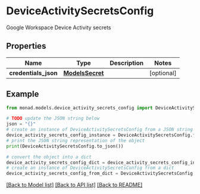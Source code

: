 # DeviceActivitySecretsConfig

Google Workspace Device Activity secrets

## Properties

Name | Type | Description | Notes
------------ | ------------- | ------------- | -------------
**credentials_json** | [**ModelsSecret**](ModelsSecret.md) |  | [optional] 

## Example

```python
from monad.models.device_activity_secrets_config import DeviceActivitySecretsConfig

# TODO update the JSON string below
json = "{}"
# create an instance of DeviceActivitySecretsConfig from a JSON string
device_activity_secrets_config_instance = DeviceActivitySecretsConfig.from_json(json)
# print the JSON string representation of the object
print(DeviceActivitySecretsConfig.to_json())

# convert the object into a dict
device_activity_secrets_config_dict = device_activity_secrets_config_instance.to_dict()
# create an instance of DeviceActivitySecretsConfig from a dict
device_activity_secrets_config_from_dict = DeviceActivitySecretsConfig.from_dict(device_activity_secrets_config_dict)
```
[[Back to Model list]](../README.md#documentation-for-models) [[Back to API list]](../README.md#documentation-for-api-endpoints) [[Back to README]](../README.md)


